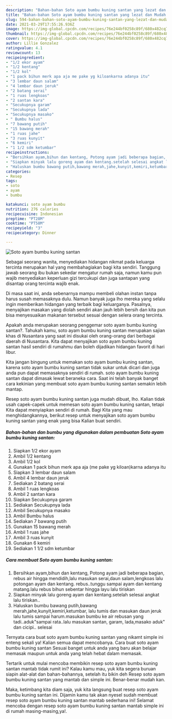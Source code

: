 ```yaml
---
description: "Bahan-bahan Soto ayam bumbu kuning santan yang lezat dan Mudah Dibuat"
title: "Bahan-bahan Soto ayam bumbu kuning santan yang lezat dan Mudah Dibuat"
slug: 594-bahan-bahan-soto-ayam-bumbu-kuning-santan-yang-lezat-dan-mudah-dibuat
date: 2021-03-29T17:55:26.936Z
image: https://img-global.cpcdn.com/recipes/76e244bf0258c89f/680x482cq70/soto-ayam-bumbu-kuning-santan-foto-resep-utama.jpg
thumbnail: https://img-global.cpcdn.com/recipes/76e244bf0258c89f/680x482cq70/soto-ayam-bumbu-kuning-santan-foto-resep-utama.jpg
cover: https://img-global.cpcdn.com/recipes/76e244bf0258c89f/680x482cq70/soto-ayam-bumbu-kuning-santan-foto-resep-utama.jpg
author: Lillie Gonzalez
ratingvalue: 4.1
reviewcount: 13
recipeingredient:
- "1/2 ekor ayam"
- "1/2 kentang"
- "1/2 kol"
- "1 pack bihun merk apa aja me pake yg kiloankarna adanya itu"
- "3 lembar daun salam"
- "4 lembar daun jeruk"
- "2 batang serai"
- "1 ruas lengkoas"
- "2 santan kara"
- "Secukupnya garam"
- "Secukupnya lada"
- "Secukupnya masako"
- " Bumbu halus"
- "7 bawang putih"
- "15 bawang merah"
- "1 ruas jahe"
- "3 ruas kunyit"
- "6 kemiri"
- "1 1/2 sdm ketumbar"
recipeinstructions:
- "Bersihkan ayam,bihun dan kentang, Potong ayam jadi beberapa bagian, rebus air hingga mendidih,lalu masukan serai,daun salam,lengkoas lalu potongan ayam dan kentang. rebus..tunggu sampai ayam dan kentang matang.lalu rebus bihun sebentar hingga layu lalu tiriskan"
- "Siapkan minyak lalu goreng ayam dan kentang.setelah selesai angkat lalu tiriskan.."
- "Haluskan bumbu bawang putih,bawang merah,jahe,kunyit,kemiri,ketumbar, lalu tumis dan masukan daun jeruk lalu tumis sampai harum.masukan bumbu ke air rebusan yang tadi..aduk&#34;sampai rata..lalu masukan santan, garam, lada,masako aduk&#34; dan cicipi.. selesai"
categories:
- Resep
tags:
- soto
- ayam
- bumbu

katakunci: soto ayam bumbu 
nutrition: 276 calories
recipecuisine: Indonesian
preptime: "PT28M"
cooktime: "PT58M"
recipeyield: "3"
recipecategory: Dinner

---
```



![Soto ayam bumbu kuning santan](https://img-global.cpcdn.com/recipes/76e244bf0258c89f/680x482cq70/soto-ayam-bumbu-kuning-santan-foto-resep-utama.jpg)

Sebagai seorang wanita, menyediakan hidangan nikmat pada keluarga tercinta merupakan hal yang membahagiakan bagi kita sendiri. Tanggung jawab seorang ibu bukan sekedar mengatur rumah saja, namun kamu pun wajib menyediakan keperluan gizi tercukupi dan juga santapan yang disantap orang tercinta wajib enak.

Di masa  saat ini, anda sebenarnya mampu membeli olahan instan tanpa harus susah memasaknya dulu. Namun banyak juga lho mereka yang selalu ingin memberikan hidangan yang terbaik bagi keluarganya. Pasalnya, menyajikan masakan yang diolah sendiri akan jauh lebih bersih dan kita pun bisa menyesuaikan makanan tersebut sesuai dengan selera orang tercinta. 



Apakah anda merupakan seorang penggemar soto ayam bumbu kuning santan?. Tahukah kamu, soto ayam bumbu kuning santan merupakan sajian khas di Nusantara yang saat ini disukai oleh orang-orang dari berbagai daerah di Nusantara. Kita dapat menyajikan soto ayam bumbu kuning santan hasil sendiri di rumahmu dan boleh dijadikan hidangan favorit di hari libur.

Kita jangan bingung untuk memakan soto ayam bumbu kuning santan, karena soto ayam bumbu kuning santan tidak sukar untuk dicari dan juga anda pun dapat memasaknya sendiri di rumah. soto ayam bumbu kuning santan dapat dimasak lewat beraneka cara. Saat ini telah banyak banget cara kekinian yang membuat soto ayam bumbu kuning santan semakin lebih mantap.

Resep soto ayam bumbu kuning santan juga mudah dibuat, lho. Kalian tidak usah capek-capek untuk memesan soto ayam bumbu kuning santan, tetapi Kita dapat menyiapkan sendiri di rumah. Bagi Kita yang mau menghidangkannya, berikut resep untuk menyajikan soto ayam bumbu kuning santan yang enak yang bisa Kalian buat sendiri.

<!--inarticleads1-->

##### Bahan-bahan dan bumbu yang digunakan dalam pembuatan Soto ayam bumbu kuning santan:

1. Siapkan 1/2 ekor ayam
1. Ambil 1/2 kentang
1. Ambil 1/2 kol
1. Gunakan 1 pack bihun merk apa aja (me pake yg kiloan)karna adanya itu
1. Siapkan 3 lembar daun salam
1. Ambil 4 lembar daun jeruk
1. Sediakan 2 batang serai
1. Ambil 1 ruas lengkoas
1. Ambil 2 santan kara
1. Siapkan Secukupnya garam
1. Sediakan Secukupnya lada
1. Ambil Secukupnya masako
1. Ambil  Bumbu halus
1. Sediakan 7 bawang putih
1. Gunakan 15 bawang merah
1. Ambil 1 ruas jahe
1. Ambil 3 ruas kunyit
1. Gunakan 6 kemiri
1. Sediakan 1 1/2 sdm ketumbar




<!--inarticleads2-->

##### Cara membuat Soto ayam bumbu kuning santan:

1. Bersihkan ayam,bihun dan kentang, Potong ayam jadi beberapa bagian, rebus air hingga mendidih,lalu masukan serai,daun salam,lengkoas lalu potongan ayam dan kentang. rebus..tunggu sampai ayam dan kentang matang.lalu rebus bihun sebentar hingga layu lalu tiriskan
1. Siapkan minyak lalu goreng ayam dan kentang.setelah selesai angkat lalu tiriskan..
1. Haluskan bumbu bawang putih,bawang merah,jahe,kunyit,kemiri,ketumbar, lalu tumis dan masukan daun jeruk lalu tumis sampai harum.masukan bumbu ke air rebusan yang tadi..aduk&#34;sampai rata..lalu masukan santan, garam, lada,masako aduk&#34; dan cicipi.. selesai




Ternyata cara buat soto ayam bumbu kuning santan yang nikamt simple ini enteng sekali ya! Kalian semua dapat mencobanya. Cara buat soto ayam bumbu kuning santan Sesuai banget untuk anda yang baru akan belajar memasak maupun untuk anda yang telah hebat dalam memasak.

Tertarik untuk mulai mencoba membikin resep soto ayam bumbu kuning santan mantab tidak rumit ini? Kalau kamu mau, yuk kita segera buruan siapin alat-alat dan bahan-bahannya, setelah itu bikin deh Resep soto ayam bumbu kuning santan yang mantab dan simple ini. Benar-benar mudah kan. 

Maka, ketimbang kita diam saja, yuk kita langsung buat resep soto ayam bumbu kuning santan ini. Dijamin kamu tak akan nyesel sudah membuat resep soto ayam bumbu kuning santan mantab sederhana ini! Selamat mencoba dengan resep soto ayam bumbu kuning santan mantab simple ini di rumah masing-masing,ya!.

